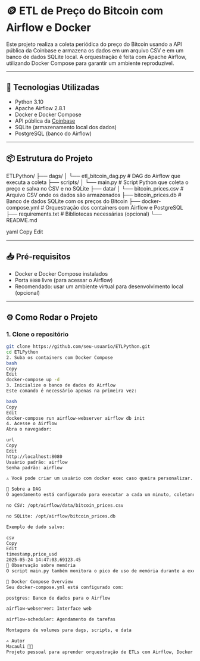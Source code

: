 # 🪙 ETL de Preço do Bitcoin com Airflow e Docker

Este projeto realiza a coleta periódica do preço do Bitcoin usando a API pública da Coinbase e armazena os dados em um arquivo CSV e em um banco de dados SQLite local. A orquestração é feita com Apache Airflow, utilizando Docker Compose para garantir um ambiente reproduzível.

---

## 🚀 Tecnologias Utilizadas

- Python 3.10
- Apache Airflow 2.8.1
- Docker e Docker Compose
- API pública da [Coinbase](https://api.coinbase.com)
- SQLite (armazenamento local dos dados)
- PostgreSQL (banco do Airflow)

---

## 📦 Estrutura do Projeto

ETLPython/
├── dags/
│ └── etl_bitcoin_dag.py # DAG do Airflow que executa a coleta
├── scripts/
│ └── main.py # Script Python que coleta o preço e salva no CSV e no SQLite
├── data/
│ └── bitcoin_prices.csv # Arquivo CSV onde os dados são armazenados
├── bitcoin_prices.db # Banco de dados SQLite com os preços do Bitcoin
├── docker-compose.yml # Orquestração dos containers com Airflow e PostgreSQL
├── requirements.txt # Bibliotecas necessárias (opcional)
└── README.md

yaml
Copy
Edit

---

## 📥 Pré-requisitos

- Docker e Docker Compose instalados
- Porta `8080` livre (para acessar o Airflow)
- Recomendado: usar um ambiente virtual para desenvolvimento local (opcional)

---

## ⚙️ Como Rodar o Projeto

### 1. Clone o repositório

```bash
git clone https://github.com/seu-usuario/ETLPython.git
cd ETLPython
2. Suba os containers com Docker Compose
bash
Copy
Edit
docker-compose up -d
3. Inicialize o banco de dados do Airflow
Este comando é necessário apenas na primeira vez:

bash
Copy
Edit
docker-compose run airflow-webserver airflow db init
4. Acesse o Airflow
Abra o navegador:

url
Copy
Edit
http://localhost:8080
Usuário padrão: airflow
Senha padrão: airflow

⚠️ Você pode criar um usuário com docker exec caso queira personalizar.

📅 Sobre a DAG
O agendamento está configurado para executar a cada um minuto, coletando o preço do Bitcoin e salvando:

no CSV: /opt/airflow/data/bitcoin_prices.csv

no SQLite: /opt/airflow/bitcoin_prices.db

Exemplo de dado salvo:

csv
Copy
Edit
timestamp,price_usd
2025-05-24 14:47:03,69123.45
🧠 Observação sobre memória
O script main.py também monitora o pico de uso de memória durante a execução usando o módulo tracemalloc do Python, exibindo o valor em MB no console.

🐳 Docker Compose Overview
Seu docker-compose.yml está configurado com:

postgres: Banco de dados para o Airflow

airflow-webserver: Interface web

airflow-scheduler: Agendamento de tarefas

Montagens de volumes para dags, scripts, e data

✍️ Autor
Macauli 👨‍💻
Projeto pessoal para aprender orquestração de ETLs com Airflow, Docker e persistência de dados com SQLite.